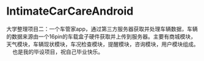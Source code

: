 # IntimateCarCareAndroid
大学整理项目二：一个车管家app，通过第三方服务器获取并处理车辆数据，车辆的数据来源由一个16pin的车载盒子硬件获取并上传到服务器。主要有商城模块，天气模块，车辆现状模块，车况检查模块，提醒模块，咨询模块，用户模块组成。  
  
也是我的毕设项目，祝自己毕业快乐。
